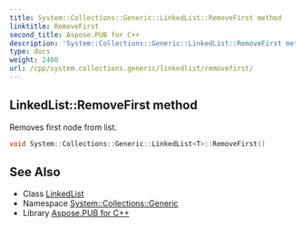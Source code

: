 ```yaml
---
title: System::Collections::Generic::LinkedList::RemoveFirst method
linktitle: RemoveFirst
second_title: Aspose.PUB for C++
description: 'System::Collections::Generic::LinkedList::RemoveFirst method. Removes first node from list in C++.'
type: docs
weight: 2400
url: /cpp/system.collections.generic/linkedlist/removefirst/
---
```

## LinkedList::RemoveFirst method


Removes first node from list.

```cpp
void System::Collections::Generic::LinkedList<T>::RemoveFirst()
```


## See Also

* Class [LinkedList](../)
* Namespace [System::Collections::Generic](../../)
* Library [Aspose.PUB for C++](../../../)
